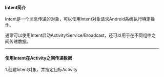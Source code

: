 #### Intent简介

Intent是一个消息传递的对象，可以使用Intent对象请求Android系统执行特定操作。

通常可以使用Intent启动Activity/Service/Broadcast，还可以用于在不同组件之间传递数据。

------

#### 使用Intent在Activity之间传递数据

1.创建Intent对象，并指定目标Activity